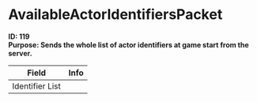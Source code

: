 # AvailableActorIdentifiersPacket

**ID: 119**  
**Purpose: Sends the whole list of actor identifiers at game start from the server.**  

<table><thead><tr><th>Field</th><th>Info</th></tr></thead><tbody>
<tr><td>Identifier List</td><td></td></tr>
</tbody></table>